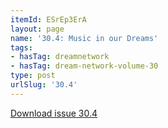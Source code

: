 ```yaml
---
itemId: ESrEp3ErA
layout: page
name: '30.4: Music in our Dreams'
tags:
- hasTag: dreamnetwork
- hasTag: dream-network-volume-30
type: post
urlSlug: '30.4'
---
```

<a href="../files/pdfs/Volume_30/30.4_music.pdf" download="">Download issue 30.4</a>